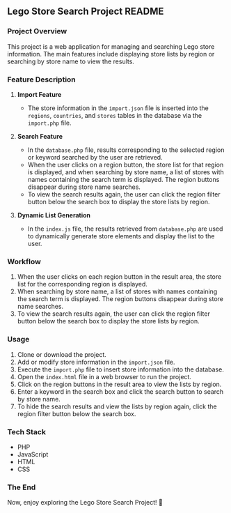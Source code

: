 ## Lego Store Search Project README

### Project Overview
This project is a web application for managing and searching Lego store information. The main features include displaying store lists by region or searching by store name to view the results.

### Feature Description
1. **Import Feature**
   - The store information in the `import.json` file is inserted into the `regions`, `countries`, and `stores` tables in the database via the `import.php` file.

2. **Search Feature**
   - In the `database.php` file, results corresponding to the selected region or keyword searched by the user are retrieved.
   - When the user clicks on a region button, the store list for that region is displayed, and when searching by store name, a list of stores with names containing the search term is displayed. The region buttons disappear during store name searches.
   - To view the search results again, the user can click the region filter button below the search box to display the store lists by region.

3. **Dynamic List Generation**
   - In the `index.js` file, the results retrieved from `database.php` are used to dynamically generate store elements and display the list to the user.

### Workflow
1. When the user clicks on each region button in the result area, the store list for the corresponding region is displayed.
2. When searching by store name, a list of stores with names containing the search term is displayed. The region buttons disappear during store name searches.
3. To view the search results again, the user can click the region filter button below the search box to display the store lists by region.

### Usage
1. Clone or download the project.
2. Add or modify store information in the `import.json` file.
3. Execute the `import.php` file to insert store information into the database.
4. Open the `index.html` file in a web browser to run the project.
5. Click on the region buttons in the result area to view the lists by region.
6. Enter a keyword in the search box and click the search button to search by store name.
7. To hide the search results and view the lists by region again, click the region filter button below the search box.

### Tech Stack
- PHP
- JavaScript
- HTML
- CSS

### The End
Now, enjoy exploring the Lego Store Search Project! 🚀
